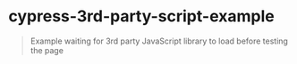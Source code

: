# cypress-3rd-party-script-example
> Example waiting for 3rd party JavaScript library to load before testing the page
